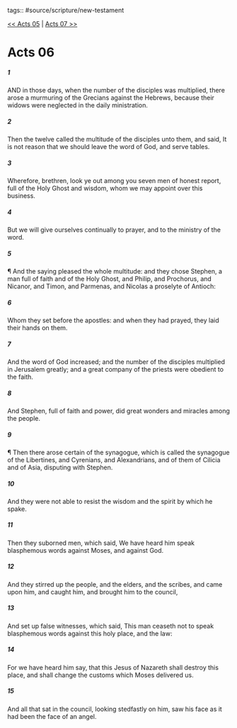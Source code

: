 tags:: #source/scripture/new-testament

[<< Acts 05](source/scripture/new-testament/05_Acts/Acts_05.md) | [Acts 07 >>](source/scripture/new-testament/05_Acts/Acts_07.md)

# Acts 06

##### 1

AND in those days, when the number of the disciples was multiplied, there arose a murmuring of the Grecians against the Hebrews, because their widows were neglected in the daily ministration.

##### 2

Then the twelve called the multitude of the disciples unto them, and said, It is not reason that we should leave the word of God, and serve tables.

##### 3

Wherefore, brethren, look ye out among you seven men of honest report, full of the Holy Ghost and wisdom, whom we may appoint over this business.

##### 4

But we will give ourselves continually to prayer, and to the ministry of the word.

##### 5

¶ And the saying pleased the whole multitude: and they chose Stephen, a man full of faith and of the Holy Ghost, and Philip, and Prochorus, and Nicanor, and Timon, and Parmenas, and Nicolas a proselyte of Antioch:

##### 6

Whom they set before the apostles: and when they had prayed, they laid their hands on them.

##### 7

And the word of God increased; and the number of the disciples multiplied in Jerusalem greatly; and a great company of the priests were obedient to the faith.

##### 8

And Stephen, full of faith and power, did great wonders and miracles among the people.

##### 9

¶ Then there arose certain of the synagogue, which is called the synagogue of the Libertines, and Cyrenians, and Alexandrians, and of them of Cilicia and of Asia, disputing with Stephen.

##### 10

And they were not able to resist the wisdom and the spirit by which he spake.

##### 11

Then they suborned men, which said, We have heard him speak blasphemous words against Moses, and against God.

##### 12

And they stirred up the people, and the elders, and the scribes, and came upon him, and caught him, and brought him to the council,

##### 13

And set up false witnesses, which said, This man ceaseth not to speak blasphemous words against this holy place, and the law:

##### 14

For we have heard him say, that this Jesus of Nazareth shall destroy this place, and shall change the customs which Moses delivered us.

##### 15

And all that sat in the council, looking stedfastly on him, saw his face as it had been the face of an angel.
